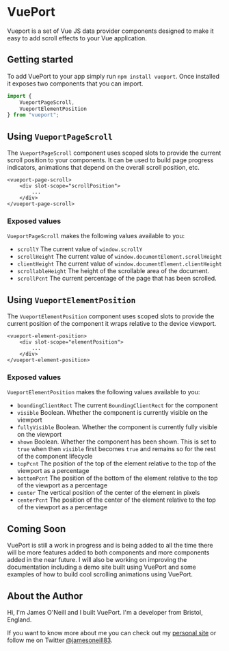 # VuePort

Vueport is a set of Vue JS data provider components designed to make it easy
to add scroll effects to your Vue application.

## Getting started

To add VuePort to your app simply run `npm install vueport`. Once installed it
exposes two components that you can import.

```javascript
import {
    VueportPageScroll,
    VueportElementPosition
} from "vueport";
```

## Using `VueportPageScroll`

The `VueportPageScroll` component uses scoped slots to provide the current
scroll position to your components. It can be used to build page progress
indicators, animations that depend on the overall scroll position, etc.

```
<vueport-page-scroll>
    <div slot-scope="scrollPosition">
        ...
    </div>
</vueport-page-scroll>
```

### Exposed values

`VueportPageScroll` makes the following values available to you:

- `scrollY` The current value of `window.scrollY`
- `scrollHeight` The current value of `window.documentElement.scrollHeight`
- `clientHeight` The current value of `window.documentElement.clientHeight`
- `scrollableHeight` The height of the scrollable area of the document.
- `scrollPcnt` The current percentage of the page that has been scrolled.

## Using `VueportElementPosition`

The `VueportElementPosition` component uses scoped slots to provide the current
position of the component it wraps relative to the device viewport.


```
<vueport-element-position>
    <div slot-scope="elementPosition">
        ...
    </div>
</vueport-element-position>
```

### Exposed values

`VueportElementPosition` makes the following values available to you:

- `boundingClientRect` The current `BoundingClientRect` for the component
- `visible` Boolean. Whether the component is currently visible on the viewport
- `fullyVisible` Boolean. Whether the component is currently fully visible on the viewport
- `shown` Boolean. Whether the component has been shown. This is set to `true`
when then `visible` first becomes `true` and remains so for the rest of the
component lifecycle
- `topPcnt` The position of the top of the element relative to the top of the
viewport as a percentage
- `bottomPcnt` The position of the bottom of the element relative to the top of the
viewport as a percentage
- `center` The vertical position of the center of the element in pixels
- `centerPcnt` The position of the center of the element relative to the top of the viewport as a percentage

## Coming Soon

VuePort is still a work in progress and is being added to all the time there
will be more features added to both components and more components added in the
near future. I will also be working on improving the documentation including
a demo site built using VuePort and some examples of how to build cool scrolling
animations using VuePort.

## About the Author

Hi, I'm James O'Neill and I built VuePort. I'm a developer from Bristol, England.

If you want to know more about me you can check out my [personal site](https://jamesoneill.eu) or follow me on Twitter [@jamesoneill83](https://twitter.com/jamesoneill83).







